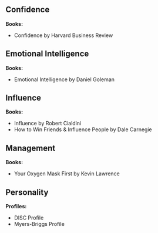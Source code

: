 ## Confidence

**Books:**
- Confidence by Harvard Business Review

## Emotional Intelligence

**Books:**
- Emotional Intelligence by Daniel Goleman

## Influence

**Books:**
- Influence by Robert Cialdini
- How to Win Friends & Influence People by Dale Carnegie

## Management

**Books:**
- Your Oxygen Mask First by Kevin Lawrence

## Personality

**Profiles:**
- DISC Profile
- Myers-Briggs Profile
